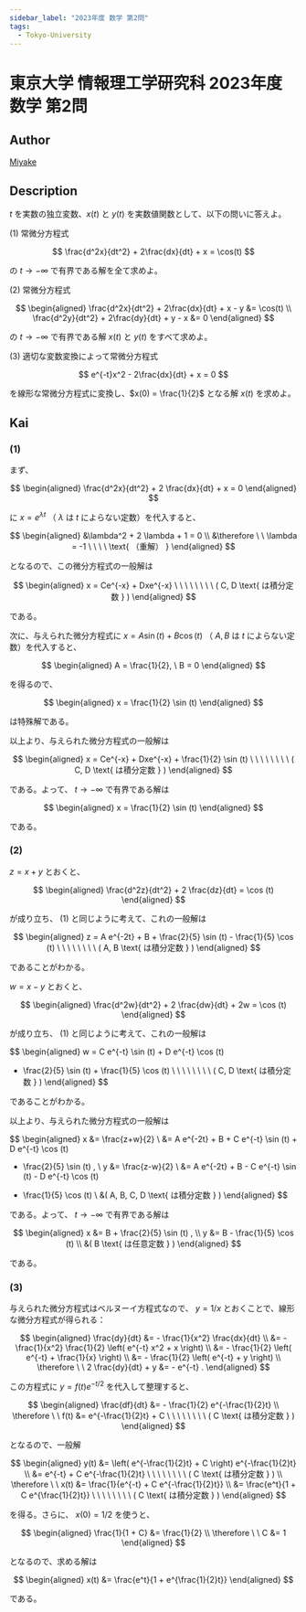```yaml
---
sidebar_label: "2023年度 数学 第2問"
tags:
  - Tokyo-University
---
```

# 東京大学 情報理工学研究科 2023年度 数学 第2問

## **Author**
[Miyake](https://miyake.github.io/exams/index.html)

## **Description**
$t$ を実数の独立変数、$x(t)$ と $y(t)$ を実数値関数として、以下の問いに答えよ。

(1) 常微分方程式

$$
\frac{d^2x}{dt^2} + 2\frac{dx}{dt} + x = \cos(t)
$$

の $t \to -\infty$ で有界である解を全て求めよ。

(2) 常微分方程式

$$
\begin{aligned}
\frac{d^2x}{dt^2} + 2\frac{dx}{dt} + x - y &= \cos(t) \\
\frac{d^2y}{dt^2} + 2\frac{dy}{dt} + y - x &= 0
\end{aligned}
$$

の $t \to -\infty$ で有界である解 $x(t)$ と $y(t)$ をすべて求めよ。

(3) 適切な変数変換によって常微分方程式

$$
e^{-t}x^2 - 2\frac{dx}{dt} + x = 0
$$

を線形な常微分方程式に変換し、$x(0) = \frac{1}{2}$ となる解 $x(t)$ を求めよ。


## **Kai**
### (1)
まず、

$$
\begin{aligned}
\frac{d^2x}{dt^2} + 2 \frac{dx}{dt} + x = 0
\end{aligned}
$$

に $x=e^{\lambda t}$ （ $\lambda$ は $t$ によらない定数）を代入すると、

$$
\begin{aligned}
&\lambda^2 + 2 \lambda + 1 = 0
\\
&\therefore \ \ 
\lambda = -1
\ \ \ \ \text{ （重解） }
\end{aligned}
$$

となるので、この微分方程式の一般解は

$$
\begin{aligned}
x = Ce^{-x} + Dxe^{-x}
\ \ \ \ \ \ \ \ ( C, D \text{ は積分定数 } )
\end{aligned}
$$

である。

次に、与えられた微分方程式に
$x = A \sin (t) + B \cos (t)$ （ $A,B$ は $t$ によらない定数）を代入すると、

$$
\begin{aligned}
A = \frac{1}{2}, \ B = 0
\end{aligned}
$$

を得るので、

$$
\begin{aligned}
x = \frac{1}{2} \sin (t)
\end{aligned}
$$

は特殊解である。

以上より、与えられた微分方程式の一般解は

$$
\begin{aligned}
x = Ce^{-x} + Dxe^{-x} + \frac{1}{2} \sin (t)
\ \ \ \ \ \ \ \ ( C, D \text{ は積分定数 } )
\end{aligned}
$$

である。よって、 $t \to - \infty$ で有界である解は

$$
\begin{aligned}
x = \frac{1}{2} \sin (t)
\end{aligned}
$$

である。

### (2)
$z=x+y$ とおくと、

$$
\begin{aligned}
\frac{d^2z}{dt^2} + 2 \frac{dz}{dt} = \cos (t)
\end{aligned}
$$

が成り立ち、 (1) と同じように考えて、これの一般解は

$$
\begin{aligned}
z = A e^{-2t} + B + \frac{2}{5} \sin (t) - \frac{1}{5} \cos (t)
\ \ \ \ \ \ \ \ ( A, B \text{ は積分定数 } )
\end{aligned}
$$

であることがわかる。

$w=x-y$ とおくと、

$$
\begin{aligned}
\frac{d^2w}{dt^2} + 2 \frac{dw}{dt} + 2w = \cos (t)
\end{aligned}
$$

が成り立ち、 (1) と同じように考えて、これの一般解は

$$
\begin{aligned}
w = C e^{-t} \sin (t) + D e^{-t} \cos (t)
+ \frac{2}{5} \sin (t) + \frac{1}{5} \cos (t)
\ \ \ \ \ \ \ \ ( C, D \text{ は積分定数 } )
\end{aligned}
$$

であることがわかる。

以上より、与えられた微分方程式の一般解は

$$
\begin{aligned}
x
&= \frac{z+w}{2}
\\
&= A e^{-2t} + B + C e^{-t} \sin (t) + D e^{-t} \cos (t)
+ \frac{2}{5} \sin (t)
, \\
y
&= \frac{z-w}{2}
\\
&= A e^{-2t} + B - C e^{-t} \sin (t) - D e^{-t} \cos (t)
- \frac{1}{5} \cos (t)
\\
&( A, B, C, D \text{ は積分定数 } )
\end{aligned}
$$

である。よって、 $t \to - \infty$ で有界である解は

$$
\begin{aligned}
x
&= B + \frac{2}{5} \sin (t)
, \\
y
&= B - \frac{1}{5} \cos (t)
\\
&( B \text{ は任意定数 } )
\end{aligned}
$$

である。

### (3)
与えられた微分方程式はベルヌーイ方程式なので、
$y = 1/x$ とおくことで、線形な微分方程式が得られる：

$$
\begin{aligned}
\frac{dy}{dt}
&= - \frac{1}{x^2} \frac{dx}{dt}
\\
&= - \frac{1}{x^2} \frac{1}{2} \left( e^{-t} x^2 + x \right)
\\
&= - \frac{1}{2} \left( e^{-t} + \frac{1}{x} \right)
\\
&= - \frac{1}{2} \left( e^{-t} + y \right)
\\
\therefore \ \ 
2 \frac{dy}{dt} + y &= - e^{-t}
.
\end{aligned}
$$

この方程式に $y=f(t)e^{-t/2}$ を代入して整理すると、

$$
\begin{aligned}
\frac{df}{dt} &= - \frac{1}{2} e^{-\frac{1}{2}t}
\\
\therefore \ \ 
f(t) &= e^{-\frac{1}{2}t} + C
\ \ \ \ \ \ \ \ ( C \text{ は積分定数 } )
\end{aligned}
$$

となるので、一般解

$$
\begin{aligned}
y(t)
&= \left( e^{-\frac{1}{2}t} + C \right) e^{-\frac{1}{2}t}
\\
&= e^{-t} + C e^{-\frac{1}{2}t}
\ \ \ \ \ \ \ \ ( C \text{ は積分定数 } )
\\
\therefore \ \ 
x(t)
&= \frac{1}{e^{-t} + C e^{-\frac{1}{2}t}}
\\
&= \frac{e^t}{1 + C e^{\frac{1}{2}t}}
\ \ \ \ \ \ \ \ ( C \text{ は積分定数 } )
\end{aligned}
$$

を得る。さらに、 $x(0)=1/2$ を使うと、

$$
\begin{aligned}
\frac{1}{1 + C} &= \frac{1}{2}
\\
\therefore \ \ 
C &= 1
\end{aligned}
$$

となるので、求める解は

$$
\begin{aligned}
x(t)
&= \frac{e^t}{1 + e^{\frac{1}{2}t}}
\end{aligned}
$$

である。